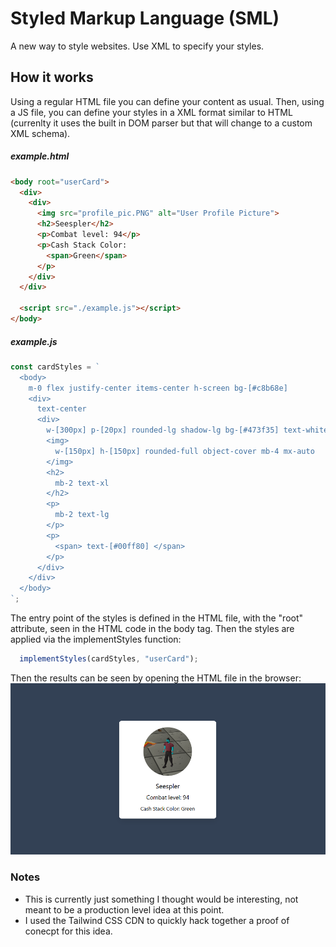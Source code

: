 # Styled Markup Language (SML)
A new way to style websites. Use XML to specify your styles.


## How it works

Using a regular HTML file you can define your content as usual. Then, using a JS file, you can define your styles in a XML format similar to HTML (currenlty it uses the built in DOM parser but that will change to a custom XML schema).

##### example.html
```html
<body root="userCard">
  <div>
    <div>
      <img src="profile_pic.PNG" alt="User Profile Picture">
      <h2>Seespler</h2>
      <p>Combat level: 94</p>
      <p>Cash Stack Color: 
        <span>Green</span>
      </p>
    </div>
  </div>

  <script src="./example.js"></script>
</body>
```
##### example.js
```js
const cardStyles = `
  <body>
    m-0 flex justify-center items-center h-screen bg-[#c8b68e]
    <div>
      text-center 
      <div>
        w-[300px] p-[20px] rounded-lg shadow-lg bg-[#473f35] text-white
        <img>
          w-[150px] h-[150px] rounded-full object-cover mb-4 mx-auto
        </img>
        <h2>
          mb-2 text-xl
        </h2>
        <p>
          mb-2 text-lg
        </p>
        <p>
          <span> text-[#00ff80] </span>
        </p>
      </div>
    </div>
  </body>
`;
```

The entry point of the styles is defined in the HTML file, with the "root" attribute, seen in the HTML code in the body tag. Then the styles are applied via the implementStyles function:

```js
  implementStyles(cardStyles, "userCard");
```

Then the results can be seen by opening the HTML file in the browser:
<img src="./pic_result.PNG"/>


### Notes
- This is currently just something I thought would be interesting, not meant to be a production level idea at this point.
- I used the Tailwind CSS CDN to quickly hack together a proof of conecpt for this idea.



